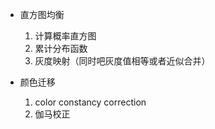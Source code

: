 - 直方图均衡
  1. 计算概率直方图
  2. 累计分布函数
  3. 灰度映射（同时吧灰度值相等或者近似合并）

- 颜色迁移
  1. color constancy correction
  2. 伽马校正